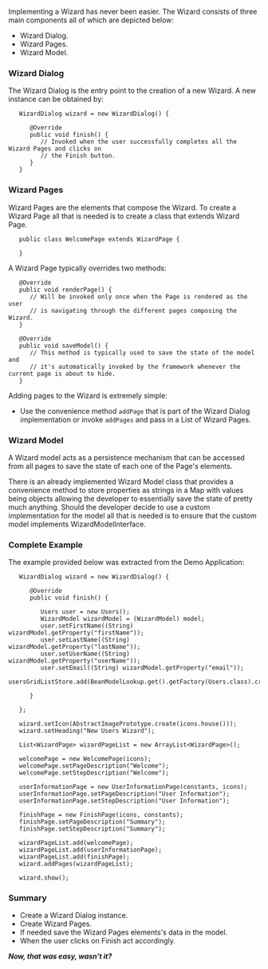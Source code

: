 Implementing a Wizard has never been easier. The Wizard consists of three main components all of which are depicted below:

  * Wizard Dialog.
  * Wizard Pages.
  * Wizard Model.

### Wizard Dialog ###

The Wizard Dialog is the entry point to the creation of a new Wizard. A new instance can be obtained by:

```
   WizardDialog wizard = new WizardDialog() {
					
      @Override
      public void finish() {
         // Invoked when the user successfully completes all the Wizard Pages and clicks on
         // the Finish button.
      }
   }

```

### Wizard Pages ###

Wizard Pages are the elements that compose the Wizard. To create a Wizard Page all that is needed is to create a class that extends Wizard Page.

```
   public class WelcomePage extends WizardPage {

   }
```

A Wizard Page typically overrides two methods:

```
   @Override
   public void renderPage() {
      // Will be invoked only once when the Page is rendered as the user
      // is navigating through the different pages composing the Wizard.
   }

   @Override
   public void saveModel() {
      // This method is typically used to save the state of the model and
      // it's automatically invoked by the framework whenever the current page is about to hide.
   }
```

Adding pages to the Wizard is extremely simple:

  * Use the convenience method `addPage` that is part of the Wizard Dialog implementation or invoke `addPages` and pass in a List of Wizard Pages.

### Wizard Model ###

A Wizard model acts as a persistence mechanism that can be accessed from all pages to save the state of each one of the Page's elements.

There is an already implemented Wizard Model class that provides a convenience method to store properties as strings in a Map with values being objects allowing the developer to essentially save the state of pretty much anything. Should the developer decide to use a custom implementation for the model all that is needed is to ensure that the custom model implements WizardModelInterface.

### Complete Example ###

The example provided below was extracted from the Demo Application:

```
   WizardDialog wizard = new WizardDialog() {
			
      @Override
      public void finish() {
				
         Users user = new Users();
         WizardModel wizardModel = (WizardModel) model;
         user.setFirstName((String) wizardModel.getProperty("firstName"));
         user.setLastName((String) wizardModel.getProperty("lastName"));
         user.setUserName((String) wizardModel.getProperty("userName"));
         user.setEmail((String) wizardModel.getProperty("email"));
         usersGridListStore.add(BeanModelLookup.get().getFactory(Users.class).createModel(user));
				
      }
			
   };
		
   wizard.setIcon(AbstractImagePrototype.create(icons.house()));
   wizard.setHeading("New Users Wizard");
		
   List<WizardPage> wizardPageList = new ArrayList<WizardPage>();
		
   welcomePage = new WelcomePage(icons);
   welcomePage.setPageDescription("Welcome");
   welcomePage.setStepDescription("Welcome");
		
   userInformationPage = new UserInformationPage(constants, icons);
   userInformationPage.setPageDescription("User Information");
   userInformationPage.setStepDescription("User Information");
		
   finishPage = new FinishPage(icons, constants);
   finishPage.setPageDescription("Summary");
   finishPage.setStepDescription("Summary");
		
   wizardPageList.add(welcomePage);
   wizardPageList.add(userInformationPage);
   wizardPageList.add(finishPage);
   wizard.addPages(wizardPageList);
		
   wizard.show();

```

### Summary ###

  * Create a Wizard Dialog instance.
  * Create Wizard Pages.
  * If needed save the Wizard Pages elements's data in the model.
  * When the user clicks on Finish act accordingly.

_**Now, that was easy, wasn't it?**_